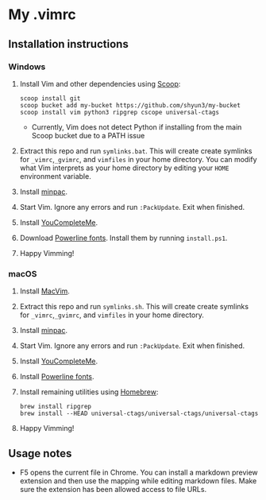 # My .vimrc

## Installation instructions

### Windows

1. Install Vim and other dependencies using [Scoop][]:
    ```
    scoop install git
    scoop bucket add my-bucket https://github.com/shyun3/my-bucket
    scoop install vim python3 ripgrep cscope universal-ctags
    ```
    - Currently, Vim does not detect Python if installing from the main Scoop
      bucket due to a PATH issue

1. Extract this repo and run `symlinks.bat`. This will create create symlinks
   for `_vimrc`,`_gvimrc`, and `vimfiles` in your home directory. You can
   modify what Vim interprets as your home directory by editing your `HOME`
   environment variable.

1. Install [minpac][].

1. Start Vim. Ignore any errors and run `:PackUpdate`. Exit when finished.

1. Install [YouCompleteMe][ycm-windows].

1. Download [Powerline fonts][]. Install them by running `install.ps1`.

1. Happy Vimming!

### macOS

1. Install [MacVim][].

1. Extract this repo and run `symlinks.sh`. This will create create symlinks
   for `_vimrc`,`_gvimrc`, and `vimfiles` in your home directory.

1. Install [minpac][].

1. Start Vim. Ignore any errors and run `:PackUpdate`. Exit when finished.

1. Install [YouCompleteMe][ycm-mac].

1. Install [Powerline fonts][].

1. Install remaining utilities using [Homebrew][]:
    ```
    brew install ripgrep
    brew install --HEAD universal-ctags/universal-ctags/universal-ctags
    ```

1. Happy Vimming!

## Usage notes

* F5 opens the current file in Chrome. You can install a markdown preview
  extension and then use the mapping while editing markdown files. Make sure
  the extension has been allowed access to file URLs.

[Scoop]: http://scoop.sh/
[minpac]: https://github.com/k-takata/minpac
[ycm-windows]: https://github.com/Valloric/YouCompleteMe#windows
[Powerline fonts]: https://github.com/powerline/fonts
[MacVim]: http://macvim-dev.github.io/macvim/
[ycm-mac]: https://github.com/Valloric/YouCompleteMe#mac-os-x
[Homebrew]: https://brew.sh/

